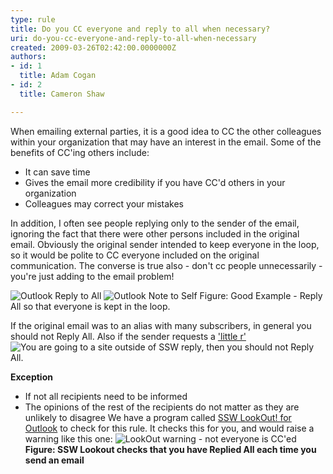 ```yaml
---
type: rule
title: Do you CC everyone and reply to all when necessary?
uri: do-you-cc-everyone-and-reply-to-all-when-necessary
created: 2009-03-26T02:42:00.0000000Z
authors:
- id: 1
  title: Adam Cogan
- id: 2
  title: Cameron Shaw

---
```



When emailing external parties, it is a good idea to CC the other colleagues within your organization that may have an interest in the email. Some of the benefits of CC'ing others include:

- It can save time
- Gives the email more credibility if you have CC'd others in your organization
- Colleagues may correct your mistakes


In addition, I often see people replying only to the sender of the email, ignoring the fact that there were other persons included in the original email. Obviously the original sender intended to keep everyone in the loop, so it would be polite to CC everyone included on the original communication. The converse is true also - don't cc people unnecessarily - you're just adding to the email problem! 

![Outlook Reply to All](/PublishingImages/ReplyToAll.gif)
![Outlook Note to Self](/PublishingImages/OutlookNotetoSelf.gif) Figure: Good Example - Reply All so that everyone is kept in the loop. 

If the original email was to an alias with many subscribers, in general you should not Reply All. 
 Also if the sender requests a ['little r'](http&#58;//www.ssw.com.au/ssw/Redirect/Netlingo.htm) ![You are going to a site outside of SSW](http&#58;//www.ssw.com.au/ssw/Images/LeaveSite.gif) reply, then you should not Reply All.


**Exception**

- If not all recipients need to be informed
- The opinions of the rest of the recipients do not matter as they are unlikely to disagree <font class="ms-rteCustom-YellowBorderBox">We have a program called <a href="http&#58;//www.ssw.com.au/ssw/LookOut/">SSW LookOut! for Outlook</a> to check for this rule. </font>    It checks this for you, and would raise a warning like this one:
![LookOut warning - not everyone is CC'ed](/PublishingImages/ContactorNotAllCC.GIF)
**Figure: SSW Lookout checks that you have Replied All each time you send an email**



